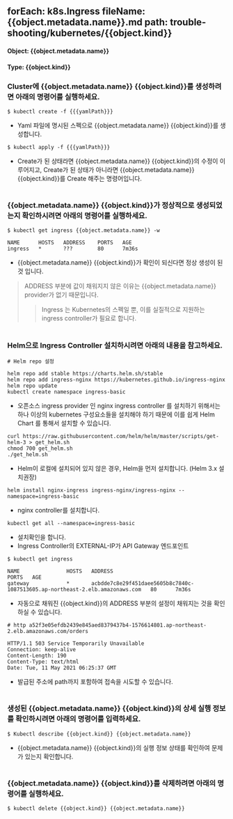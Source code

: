 
forEach: k8s.Ingress
fileName: {{object.metadata.name}}.md
path: trouble-shooting/kubernetes/{{object.kind}}
---

#### Object: {{object.metadata.name}}
#### Type: {{object.kind}}

### Cluster에 {{object.metadata.name}} {{object.kind}}를 생성하려면 아래의 명령어를 실행하세요.

```
$ kubectl create -f {{{yamlPath}}}
```
- Yaml 파일에 명시된 스펙으로 {{object.metadata.name}} {{object.kind}}를 생성합니다.

```
$ kubectl apply -f {{{yamlPath}}}
```
- Create가 된 상태라면 {{object.metadata.name}} {{object.kind}}의 수정이 이루어지고, Create가 된 상태가 아니라면 {{object.metadata.name}} {{object.kind}}를 Create 해주는 명령어입니다.  
#

### {{object.metadata.name}} {{object.kind}}가 정상적으로 생성되었는지 확인하시려면 아래의 명령어를 실행하세요.

```
$ kubectl get ingress {{object.metadata.name}} -w

NAME      HOSTS   ADDRESS    PORTS   AGE
ingress   *       ???        80      7m36s

```
- {{object.metadata.name}} {{object.kind}}가 확인이 되신다면 정상 생성이 된 것 입니다.
> ADDRESS 부분에 값이 채워지지 않은 이유는 {{object.metadata.name}} provider가 없기 때문입니다.
>> Ingress 는 Kubernetes의 스펙일 뿐, 이를 실질적으로 지원하는 ingress controller가 필요로 합니다.  
#

### Helm으로 Ingress Controller 설치하시려면 아래의 내용을 참고하세요.
```
# Helm repo 설정

helm repo add stable https://charts.helm.sh/stable
helm repo add ingress-nginx https://kubernetes.github.io/ingress-nginx
helm repo update
kubectl create namespace ingress-basic
```
- 오픈소스 ingress provider 인 nginx ingress controller 를 설치하기 위해서는 하나 이상의 kubernetes 구성요소들을 설치해야 하기 때문에 이를 쉽게 Helm Chart 를 통해서 설치할 수 있습니다.

```
curl https://raw.githubusercontent.com/helm/helm/master/scripts/get-helm-3 > get_helm.sh
chmod 700 get_helm.sh
./get_helm.sh
```
- Helm이 로컬에 설치되어 있지 않은 경우, Helm을 먼저 설치합니다. (Helm 3.x 설치권장)

```
helm install nginx-ingress ingress-nginx/ingress-nginx --namespace=ingress-basic
```
- nginx controller를 설치합니다.

```
kubectl get all --namespace=ingress-basic
```
- 설치확인을 합니다. 
- Ingress Controller의 EXTERNAL-IP가 API Gateway 엔드포인트

```
$ kubectl get ingress

NAME               HOSTS   ADDRESS                                                                        PORTS   AGE
gateway            *       acbdde7c8e29f451daee5605b8c7840c-1087513605.ap-northeast-2.elb.amazonaws.com   80      7m36s
```
- 자동으로 채워진 {{object.kind}}의 ADDRESS 부분의 설정이 채워지는 것을 확인하실 수 있습니다.

```
# http a52f3e05efdb2439e845aed8379437b4-1576614801.ap-northeast-2.elb.amazonaws.com/orders

HTTP/1.1 503 Service Temporarily Unavailable
Connection: keep-alive
Content-Length: 190
Content-Type: text/html
Date: Tue, 11 May 2021 06:25:37 GMT
```
- 발급된 주소에 path까지 포함하여 접속을 시도할 수 있습니다.
#

### 생성된 {{object.metadata.name}} {{object.kind}}의 상세 실행 정보를 확인하시려면 아래의 명령어를 입력하세요.

```
$ Kubectl describe {{object.kind}} {{object.metadata.name}}
```
- {{object.metadata.name}} {{object.kind}}의 실행 정보 상태를 확인하여 문제가 있는지 확인합니다. 
#

### {{object.metadata.name}} {{object.kind}}를 삭제하려면 아래의 명령어를 실행하세요.

```
$ kubectl delete {{object.kind}} {{object.metadata.name}}
```
#
